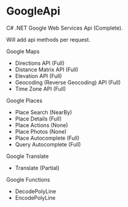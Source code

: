 GoogleApi
=========

C# .NET Google Web Services Api (Complete).
 
Will add api methods per request.
 
 
Google Maps
  * Directions API (Full)
  * Distance Matrix API (Full)
  * Elevation API (Full)
  * Geocoding (Reverse Geocoding) API (Full)
  * Time Zone API (Full)
 
 
 
Google Places
  * Place Search (NearBy)
  * Place Details (Full)
  * Place Actions (None)
  * Place Photos (None)
  * Place Autocomplete (Full)
  * Query Autocomplete (Full)
 
 
 
Google Translate 
  * Translate (Partial)



Google Functions 
  * DecodePolyLine
  * EncodePolyLine

